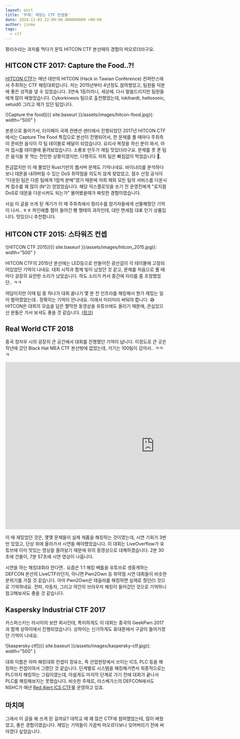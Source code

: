 ```yaml
---
layout: post
title: '무제: 재밌는 CTF 컨셉들'
date: 2024-12-02 22:00:00.000000000 +09:00
author: jinmo
tags:
  - ctf
---
```


펑리수라는 과자를 먹다가 문득 HITCON CTF 본선때의 경험이 떠오르더라구요.

## HITCON CTF 2017: Capture the Food..?!

[HITCON CTF](https://ctf.hitcon.org/)는 매년 대만의 HITCON (Hack in Tawian Conference) 컨퍼런스에서 주최하는 CTF 해킹대회입니다.
저는 2015년부터 4년정도 참여했었고, 팀원들 덕분에 좋은 성적을 낼 수 있었습니다. 3연속 1등이라니, 세상에.
다시 말씀드리지만 팀원들에게 많이 배웠었습니다. Cykorkinesis 팀으로 출전했었는데, lokihardt, hellosonic, setuid0 그리고 제가 있던 팀입니다.

![Capture the food]({{ site.baseurl }}/assets/images/hitcon-food.jpg){: width="500" }

본론으로 들어가서, 타이페이 국제 컨벤션 센터에서 진행되었던
2017년 HITCON CTF에서는 Capture The Food 특집으로 본선이 진행되어서,
한 문제를 풀 때마다 주최측이 준비한 음식이 각 팀 테이블로 배달이 되었습니다. 요리사 복장을 하신 분이 와서,
아마 접시를 테이블에 올려놨었습니다. 소룡포 만두가 제일 맛있더라구요.
문제를 못 푼 팀은 음식을 못 먹는 잔인한 상황이였지만, 다행히도 저희 팀은 빠짐없이 먹었습니다 🤣.

뜬금없지만 이 때 풀었던 Rust기반의 웹서버 문제도 기억나네요.
바이너리를 분석하다보니 데몬을 내려버릴 수 있는 DoS 취약점을 의도치 않게 찾았었고,
점수 산정 공식이 "다운된 팀은 다른 팀에게 1점씩 분배"였기 때문에 저희 제외 모든 팀의 서비스를 다운시켜 점수를 꽤 많이 (N^2) 얻었었습니다.
해당 익스플로잇을 쏘기 전 운영진에게 "로지컬 DoS로 데몬을 다운시켜도 되는가" 물어봤을때가 짜릿한 경험이였습니다.

사실 이 글을 쓰게 된 계기가 이 때 주최측에서 펑리수를 참가자들에게 선물해줬던 기억이 나서.. ㅎㅎ
파인애플 잼이 들어간 빵 형태의 과자인데, 대만 면세점 대표 인기 상품입니다. 맛있으니 추천합니다.


## HITCON CTF 2015: 스타워즈 컨셉

![HITCON CTF 2015]({{ site.baseurl }}/assets/images/hitcon_2015.jpg){: width="500" }

HITCON CTF의 2015년 본선에는 LED등으로 만들어진 광선검이 각 테이블에 고정되어있었던 기억이 나네요.
대회 시작과 함께 빛이 났었던 것 같고, 문제를 처음으로 풀 때마다 굉장히 요란한 소리가 났었습니다.
하도 소리가 커서 중간에 자리를 좀 조정했었던.. ㅋㅋ

여담이지만 이때 팀 중 하나가 대회 끝나기 몇 분 전 인프라를 해킹해서 뭔가 재밌는 일이 벌어졌었는데.. 정확히는 기억이 안나네요.
이래서 미리미리 써둬야 합니다. 😅
HITCON은 대회의 모습을 담은 짤막한 동영상을 유튜브에도 올리기 때문에, 관심있으신 분들은 가서 보셔도 좋을 것 같습니다.
[(링크)](https://www.youtube.com/watch?v=CaDIi84JA7g)

## Real World CTF 2018

중국 정저우 시의 굉장히 큰 공간에서 대회를 진행했던 기억이 납니다.
이정도로 큰 곳은 작년에 갔던 Black Hat MEA CTF 본선밖에 없었는데, 거기는 100팀이 갔어서.. ㅋㅋㅋ

<iframe width="928" height="522" src="https://www.youtube.com/embed/2S_TXaGYD8E?start=477" title="Going to Chinese Hacking Competition - Real World CTF Finals" frameborder="0" allow="accelerometer; autoplay; clipboard-write; encrypted-media; gyroscope; picture-in-picture; web-share" referrerpolicy="strict-origin-when-cross-origin" allowfullscreen></iframe>

이 때 재밌었던 것은, 몇몇 문제들이 실제 제품을 해킹하는 것이였는데,
시연 기회가 3번만 있었고, 단상 위에 올라가서 시연을 해야했었습니다.
이 대회는 LiveOverflow가 유튜브에 이미 맛있는 영상을 올려놨기 때문에 위의 동영상으로 대체하겠습니다.
2분 30초에 건물이, 7분 57초에 시연 영상이 나옵니다.

시연을 하는 해킹대회라 한다면.. 요즘은 1:1 해킹 배틀을 유튜브로 생중계하는 DEFCON 본선의 LiveCTF라던지,
아니면 Pwn2Own 등 취약점 시연 대회들이 비슷한 분위기를 가질 것 같습니다.
아마 Pwn2Own은 테슬라를 해킹하면 실제로 줬던(!) 것으로 기억하네요. 전파, 자동차, 그리고 약간의 브라우저 해킹이 들어갔던 것으로 기억하니 참고해보셔도 좋을 것 같습니다.

## Kaspersky Industrial CTF 2017

카스퍼스키는 러시아의 보안 회사인데, 특이하게도 이 대회는 중국의 GeekPwn 2017과 함께 상하이에서 진행되었습니다.
상하이는 신기하게도 휴대폰에서 구글이 들어가졌던 기억이 나네요.

![kaspersky ctf]({{ site.baseurl }}/assets/images/kaspersky-ctf.jpg){: width="500" }

대회 이름은 아마 해킹대회 컨셉이 정유소, 즉 산업현장에서 쓰이는 ICS, PLC 등을 해킹하는 컨셉이여서 그랬던 것 같습니다.
단계별로 시스템을 해킹해가면서 최종적으로는 PLC까지 해킹하는 그림이였는데, 아쉽게도 마지막 단계로 가기 전에 대회가 끝나서 PLC를 해킹해보지는 못했습니다.
비슷한 주제로, 라스베가스의 DEFCON에서도 NSHC가 매년 [Red Alert ICS CTF](https://x.com/icsctf)를 운영하고 있죠.

## 마치며

그래서 이 글을 왜 쓰게 된 걸까요?
대학교 때 꽤 많은 CTF에 참여했었는데, 많이 배웠었고, 좋은 경험이였습니다.
재밌는 기억들이 가끔씩 떠오르다보니 잊어버리기 전에 써야겠다 싶었습니다.
